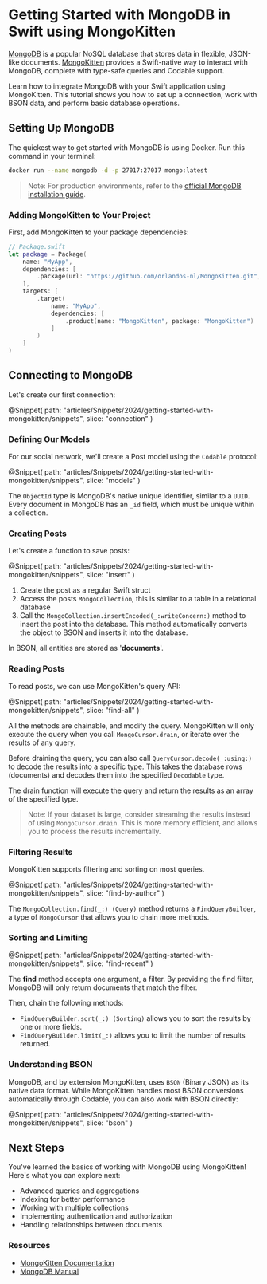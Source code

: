# Getting Started with MongoDB in Swift using MongoKitten

[MongoDB](https://www.mongodb.com/) is a popular NoSQL database that stores data in flexible, JSON-like documents. [MongoKitten](https://github.com/orlandos-nl/MongoKitten) provides a Swift-native way to interact with MongoDB, complete with type-safe queries and Codable support.

Learn how to integrate MongoDB with your Swift application using MongoKitten. This tutorial shows you how to set up a connection, work with BSON data, and perform basic database operations.

## Setting Up MongoDB

The quickest way to get started with MongoDB is using Docker. Run this command in your terminal:

```bash
docker run --name mongodb -d -p 27017:27017 mongo:latest
```

> Note: For production environments, refer to the [official MongoDB installation guide](https://docs.mongodb.com/manual/installation/).

### Adding MongoKitten to Your Project

First, add MongoKitten to your package dependencies:

```swift
// Package.swift
let package = Package(
    name: "MyApp",
    dependencies: [
        .package(url: "https://github.com/orlandos-nl/MongoKitten.git", from: "7.0.0")
    ],
    targets: [
        .target(
            name: "MyApp",
            dependencies: [
                .product(name: "MongoKitten", package: "MongoKitten")
            ]
        )
    ]
)
```

## Connecting to MongoDB

Let's create our first connection:

@Snippet(
    path: "articles/Snippets/2024/getting-started-with-mongokitten/snippets", 
    slice: "connection"
)

### Defining Our Models

For our social network, we'll create a Post model using the ``Codable`` protocol:

@Snippet(
    path: "articles/Snippets/2024/getting-started-with-mongokitten/snippets", 
    slice: "models"
)

The ``ObjectId`` type is MongoDB's native unique identifier, similar to a ``UUID``. Every document in MongoDB has an `_id` field, which must be unique within a collection.

### Creating Posts

Let's create a function to save posts:

@Snippet(
    path: "articles/Snippets/2024/getting-started-with-mongokitten/snippets", 
    slice: "insert"
)

1. Create the post as a regular Swift struct
2. Access the posts ``MongoCollection``, this is similar to a table in a relational database
3. Call the ``MongoCollection.insertEncoded(_:writeConcern:)`` method to insert the post into the database. This method automatically converts the object to BSON and inserts it into the database.

In BSON, all entities are stored as '**documents**'.

### Reading Posts

To read posts, we can use MongoKitten's query API:

@Snippet(
    path: "articles/Snippets/2024/getting-started-with-mongokitten/snippets", 
    slice: "find-all"
)

All the methods are chainable, and modify the query. MongoKitten will only execute the query when you call ``MongoCursor.drain``, or iterate over the results of any query.

Before draining the query, you can also call ``QueryCursor.decode(_:using:)`` to decode the results into a specific type. This takes the database rows (documents) and decodes them into the specified ``Decodable`` type.

The drain function will execute the query and return the results as an array of the specified type.

> Note: If your dataset is large, consider streaming the results instead of using ``MongoCursor.drain``. This is more memory efficient, and allows you to process the results incrementally.

### Filtering Results

MongoKitten supports filtering and sorting on most queries.

@Snippet(
    path: "articles/Snippets/2024/getting-started-with-mongokitten/snippets", 
    slice: "find-by-author"
)

The ``MongoCollection.find(_:) (Query)`` method returns a ``FindQueryBuilder``, a type of ``MongoCursor`` that allows you to chain more methods.

### Sorting and Limiting

@Snippet(
    path: "articles/Snippets/2024/getting-started-with-mongokitten/snippets", 
    slice: "find-recent"
)

The **find** method accepts one argument, a filter. By providing the find filter, MongoDB will only return documents that match the filter.

Then, chain the following methods:

- ``FindQueryBuilder.sort(_:) (Sorting)`` allows you to sort the results by one or more fields.
- ``FindQueryBuilder.limit(_:)`` allows you to limit the number of results returned.

### Understanding BSON

MongoDB, and by extension MongoKitten, uses ``BSON`` (Binary JSON) as its native data format. While MongoKitten handles most BSON conversions automatically through Codable, you can also work with BSON directly:

@Snippet(
    path: "articles/Snippets/2024/getting-started-with-mongokitten/snippets", 
    slice: "bson"
)

## Next Steps

You've learned the basics of working with MongoDB using MongoKitten! Here's what you can explore next:

- Advanced queries and aggregations
- Indexing for better performance
- Working with multiple collections
- Implementing authentication and authorization
- Handling relationships between documents

### Resources

- [MongoKitten Documentation](https://swiftpackageindex.com/orlandos-nl/MongoKitten/documentation/mongokitten)
- [MongoDB Manual](https://docs.mongodb.com/manual/)